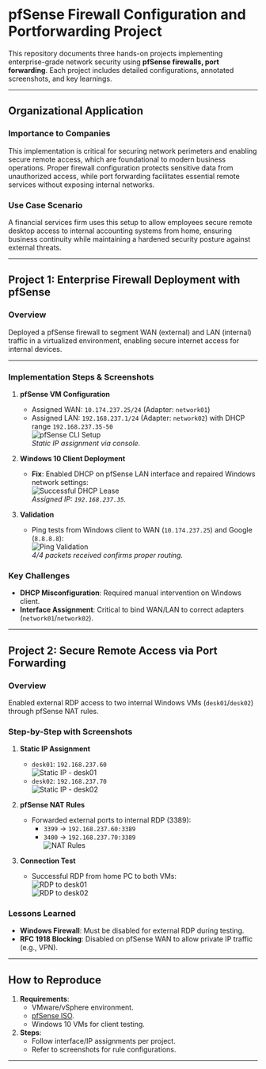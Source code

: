 # pfSense Firewall Configuration and Portforwarding Project

This repository documents three hands-on projects implementing enterprise-grade network security using **pfSense firewalls, port forwarding**. Each project includes detailed configurations, annotated screenshots, and key learnings.

---

## Organizational Application

### Importance to Companies
This implementation is critical for securing network perimeters and enabling secure remote access, which are foundational to modern business operations. Proper firewall configuration protects sensitive data from unauthorized access, while port forwarding facilitates essential remote services without exposing internal networks.

### Use Case Scenario
A financial services firm uses this setup to allow employees secure remote desktop access to internal accounting systems from home, ensuring business continuity while maintaining a hardened security posture against external threats.

---

## **Project 1: Enterprise Firewall Deployment with pfSense**
### **Overview**
Deployed a pfSense firewall to segment WAN (external) and LAN (internal) traffic in a virtualized environment, enabling secure internet access for internal devices.

---

### **Implementation Steps & Screenshots**
1. **pfSense VM Configuration**  
   - Assigned WAN: `10.174.237.25/24` (Adapter: `network01`)  
   - Assigned LAN: `192.168.237.1/24` (Adapter: `network02`) with DHCP range `192.168.237.35-50`  
   ![pfSense CLI Setup](screenshots/pfsense-cli.png)  
   *Static IP assignment via console.*

2. **Windows 10 Client Deployment**  
   - **Fix**: Enabled DHCP on pfSense LAN interface and repaired Windows network settings:  
   ![Successful DHCP Lease](screenshots/dhcp-fix.png)  
   *Assigned IP: `192.168.237.35`.*

3. **Validation**  
   - Ping tests from Windows client to WAN (`10.174.237.25`) and Google (`8.8.8.8`):  
   ![Ping Validation](screenshots/ping-success.png)  
   *4/4 packets received confirms proper routing.*

### **Key Challenges**
- **DHCP Misconfiguration**: Required manual intervention on Windows client.  
- **Interface Assignment**: Critical to bind WAN/LAN to correct adapters (`network01`/`network02`).


---


## **Project 2: Secure Remote Access via Port Forwarding**
### **Overview**
Enabled external RDP access to two internal Windows VMs (`desk01`/`desk02`) through pfSense NAT rules.

### **Step-by-Step with Screenshots**
1. **Static IP Assignment**  
   - `desk01`: `192.168.237.60`  
   ![Static IP - desk01](screenshots/desk01-staticip.png)  
   - `desk02`: `192.168.237.70`  
   ![Static IP - desk02](screenshots/desk02-staticip.png)  

2. **pfSense NAT Rules**  
   - Forwarded external ports to internal RDP (3389):  
     - `3399` → `192.168.237.60:3389`  
     - `3400` → `192.168.237.70:3389`  
   ![NAT Rules](screenshots/nat-rules.png)  

3. **Connection Test**  
   - Successful RDP from home PC to both VMs:  
   ![RDP to desk01](screenshots/nat-rules.png)  
   ![RDP to desk02](screenshots/rdp-success.png)  

### **Lessons Learned**
- **Windows Firewall**: Must be disabled for external RDP during testing.  
- **RFC 1918 Blocking**: Disabled on pfSense WAN to allow private IP traffic (e.g., VPN).

---

## **How to Reproduce**
1. **Requirements**:  
   - VMware/vSphere environment.  
   - [pfSense ISO](https://www.pfsense.org/download/).  
   - Windows 10 VMs for client testing.  
2. **Steps**:  
   - Follow interface/IP assignments per project.  
   - Refer to screenshots for rule configurations.  

---
